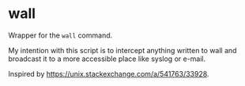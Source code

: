 # wall

Wrapper for the `wall` command.

My intention with this script is to intercept anything written to wall and
broadcast it to a more accessible place like syslog or e-mail.

Inspired by <https://unix.stackexchange.com/a/541763/33928>.
